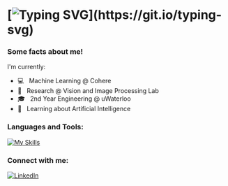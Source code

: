 # [![Typing SVG](https://readme-typing-svg.demolab.com?font=Fira+Code&pause=1000&random=false&width=435&color=000000&lines=+Hello+👋+I'm+Olivia!)](https://git.io/typing-svg)

<h3>Some facts about me!</h3>
<p>I'm currently:</p>
 
  - 💻 &nbsp; Machine Learning @ Cohere
  - 🎨 &nbsp; Research @ Vision and Image Processing Lab
  - 🎓 &nbsp; 2nd Year Engineering @ uWaterloo
  - 🌱 &nbsp; Learning about Artificial Intelligence

</div> 
</div>

<h3>Languages and Tools:</h3>

[![My Skills](https://skillicons.dev/icons?i=python,cpp,java,js,html,css,tensorflow,gcp)](https://skillicons.dev)

<h3>Connect with me:</h3>

<a href="https://www.linkedin.com/in/omarkham/" >![LinkedIn](https://img.shields.io/badge/linkedin-%230077B5.svg?style=for-the-badge&logo=linkedin&logoColor=white)</a>
</a>

